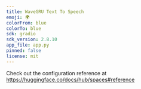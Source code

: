 ```yaml
---
title: WaveGRU Text To Speech
emoji: 🌍
colorFrom: blue
colorTo: blue
sdk: gradio
sdk_version: 2.8.10
app_file: app.py
pinned: false
license: mit
---
```


Check out the configuration reference at https://huggingface.co/docs/hub/spaces#reference
